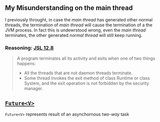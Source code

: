 ## My Misunderstanding on the main thread
I previously throught, in case the *main thread* has generated other normal threads, the termination of *main thread* will cause the termination of a the JVM process. In fact this is undewrstood wrong, even the *main thread* terminates, the other generated *normal thread* will still keep running.

### Reasoning: [JSL 12.8](https://docs.oracle.com/javase/specs/jls/se8/html/jls-12.html#jls-12.8)

> A program terminates all its activity and exits when one of two things happens:
> * All the threads that are not daemon threads terminate.
> * Some thread invokes the exit method of class Runtime or class System, and the exit operation is not forbidden by the security manager.

## [`Future<V>`](https://www.youtube.com/watch?v=2NAlvSkK9-k&t=760s)
`Future<V>` represents result of an asynchornous *two-way* task

